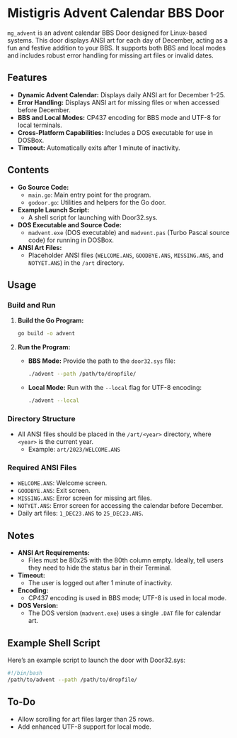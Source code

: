 # Mistigris Advent Calendar BBS Door

`mg_advent` is an advent calendar BBS Door designed for Linux-based systems. This door displays ANSI art for each day of December, acting as a fun and festive addition to your BBS. It supports both BBS and local modes and includes robust error handling for missing art files or invalid dates.

## Features
- **Dynamic Advent Calendar:** Displays daily ANSI art for December 1–25.
- **Error Handling:** Displays ANSI art for missing files or when accessed before December.
- **BBS and Local Modes:** CP437 encoding for BBS mode and UTF-8 for local terminals.
- **Cross-Platform Capabilities:** Includes a DOS executable for use in DOSBox.
- **Timeout:** Automatically exits after 1 minute of inactivity.

## Contents
- **Go Source Code:**
  - `main.go`: Main entry point for the program.
  - `godoor.go`: Utilities and helpers for the Go door.
- **Example Launch Script:**
  - A shell script for launching with Door32.sys.
- **DOS Executable and Source Code:**
  - `madvent.exe` (DOS executable) and `madvent.pas` (Turbo Pascal source code) for running in DOSBox.
- **ANSI Art Files:**
  - Placeholder ANSI files (`WELCOME.ANS`, `GOODBYE.ANS`, `MISSING.ANS`, and `NOTYET.ANS`) in the `/art` directory.

## Usage
### Build and Run
1. **Build the Go Program:**
   ```bash
   go build -o advent
   ```

2. **Run the Program:**
   - **BBS Mode:**
     Provide the path to the `door32.sys` file:
     ```bash
     ./advent --path /path/to/dropfile/
     ```
   - **Local Mode:**
     Run with the `--local` flag for UTF-8 encoding:
     ```bash
     ./advent --local
     ```

### Directory Structure
- All ANSI files should be placed in the `/art/<year>` directory, where `<year>` is the current year.
  - Example: `art/2023/WELCOME.ANS`

### Required ANSI Files
- `WELCOME.ANS`: Welcome screen.
- `GOODBYE.ANS`: Exit screen.
- `MISSING.ANS`: Error screen for missing art files.
- `NOTYET.ANS`: Error screen for accessing the calendar before December.
- Daily art files: `1_DEC23.ANS` to `25_DEC23.ANS`.

## Notes
- **ANSI Art Requirements:**
  - Files must be 80x25 with the 80th column empty. Ideally, tell users they need to hide the status bar in their Terminal.
- **Timeout:**
  - The user is logged out after 1 minute of inactivity.
- **Encoding:**
  - CP437 encoding is used in BBS mode; UTF-8 is used in local mode.
- **DOS Version:**
  - The DOS version (`madvent.exe`) uses a single `.DAT` file for calendar art.

## Example Shell Script
Here’s an example script to launch the door with Door32.sys:
```bash
#!/bin/bash
/path/to/advent --path /path/to/dropfile/
```

## To-Do
- Allow scrolling for art files larger than 25 rows.
- Add enhanced UTF-8 support for local mode.
